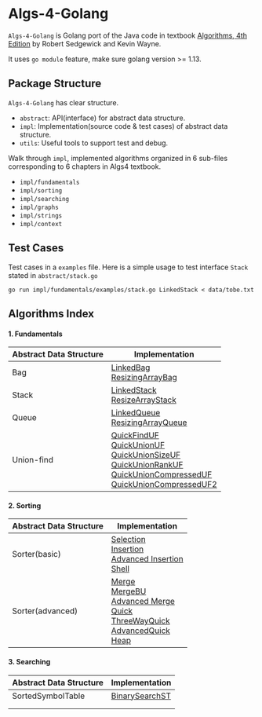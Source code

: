# Algs-4-Golang

`Algs-4-Golang` is Golang port of the Java code in textbook [Algorithms, 4th Edition](https://algs4.cs.princeton.edu/home/)
by Robert Sedgewick and Kevin Wayne. 

It uses `go module` feature, make sure golang version >= 1.13.

## Package Structure
`Algs-4-Golang` has clear structure.
* `abstract`: API(interface) for abstract data structure.  
* `impl`: Implementation(source code & test cases) of abstract data structure. 
* `utils`: Useful tools to support test and debug.

Walk through `impl`, implemented algorithms organized in 6 sub-files corresponding to 6 chapters in Algs4 textbook.

* `impl/fundamentals`
* `impl/sorting`
* `impl/searching`
* `impl/graphs`
* `impl/strings`
* `impl/context`

## Test Cases
Test cases in a `examples` file. Here is a simple usage to test interface `Stack` stated in `abstract/stack.go`

```
go run impl/fundamentals/examples/stack.go LinkedStack < data/tobe.txt
```
## Algorithms Index

#### 1. Fundamentals

| Abstract Data Structure | Implementation                                               |
| ----------------------- | ------------------------------------------------------------ |
| Bag                     | [LinkedBag](https://github.com/yinyajun/Algs-4-Golang/blob/master/impl/fundamentals/linked_bag.go)<br />[ResizingArrayBag](https://github.com/yinyajun/Algs-4-Golang/blob/master/impl/fundamentals/resizing_array_bag.go) |
| Stack                   | [LinkedStack](https://github.com/yinyajun/Algs-4-Golang/blob/master/impl/fundamentals/linked_stack.go)<br />[ResizeArrayStack](https://github.com/yinyajun/Algs-4-Golang/blob/master/impl/fundamentals/resizing_array_stack.go) |
| Queue                   | [LinkedQueue](https://github.com/yinyajun/Algs-4-Golang/blob/master/impl/fundamentals/linked_queue.go)<br />[ResizingArrayQueue](https://github.com/yinyajun/Algs-4-Golang/blob/master/impl/fundamentals/resizing_array_queue.go)                  |
| Union-find              | [QuickFindUF](https://github.com/yinyajun/Algs-4-Golang/blob/master/impl/fundamentals/quick_find_uf.go)<br />[QuickUnionUF](https://github.com/yinyajun/Algs-4-Golang/blob/master/impl/fundamentals/quick_union_uf.go)<br />[QuickUnionSizeUF](https://github.com/yinyajun/Algs-4-Golang/blob/master/impl/fundamentals/quick_union_size_uf.go)<br />[QuickUnionRankUF](https://github.com/yinyajun/Algs-4-Golang/blob/master/impl/fundamentals/quick_union_rank_uf.go)<br />[QuickUnionCompressedUF](https://github.com/yinyajun/Algs-4-Golang/blob/master/impl/fundamentals/quick_union_compressed_uf.go)<br />[QuickUnionCompressedUF2](https://github.com/yinyajun/Algs-4-Golang/blob/master/impl/fundamentals/quick_union_compressed_uf2.go) |



#### 2. Sorting

| Abstract Data Structure | Implementation                                               |
| ----------------------- | ------------------------------------------------------------ |
| Sorter(basic)           | [Selection](https://github.com/yinyajun/Algs-4-Golang/blob/master/impl/sorting/selection.go)<br />[Insertion](https://github.com/yinyajun/Algs-4-Golang/blob/master/impl/sorting/insertion.go)<br />[Advanced Insertion](https://github.com/yinyajun/Algs-4-Golang/blob/master/impl/sorting/insertion.go)<br />[Shell](https://github.com/yinyajun/Algs-4-Golang/blob/master/impl/sorting/shell.go) |
| Sorter(advanced)        | [Merge](https://github.com/yinyajun/Algs-4-Golang/blob/master/impl/sorting/merge.go)<br />[MergeBU](https://github.com/yinyajun/Algs-4-Golang/blob/master/impl/sorting/merge.go)<br />[Advanced Merge](https://github.com/yinyajun/Algs-4-Golang/blob/master/impl/sorting/merge.go)<br />[Quick]()<br />[ThreeWayQuick]()<br />[AdvancedQuick]()<br />[Heap]() |

#### 3. Searching

| Abstract Data Structure | Implementation           |
| ----------------------- | ------------------------ |
| SortedSymbolTable       | [BinarySearchST]()<br /> |
|                         |                          |
|                         |                          |







